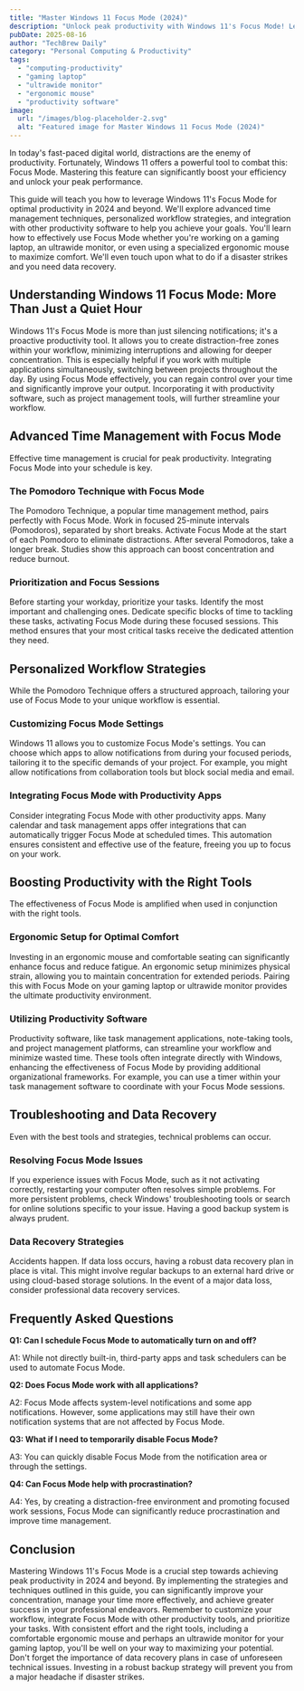 ```yaml
---
title: "Master Windows 11 Focus Mode (2024)"
description: "Unlock peak productivity with Windows 11's Focus Mode! Learn advanced time management & personalized workflow strategies for professionals. Improve focus with your gaming laptop, ultrawide monitor & ergonomic mouse. Read now!"
pubDate: 2025-08-16
author: "TechBrew Daily"
category: "Personal Computing & Productivity"
tags:
  - "computing-productivity"
  - "gaming laptop"
  - "ultrawide monitor"
  - "ergonomic mouse"
  - "productivity software"
image:
  url: "/images/blog-placeholder-2.svg"
  alt: "Featured image for Master Windows 11 Focus Mode (2024)"
---
```


In today's fast-paced digital world, distractions are the enemy of productivity.  Fortunately, Windows 11 offers a powerful tool to combat this: Focus Mode.  Mastering this feature can significantly boost your efficiency and unlock your peak performance.


This guide will teach you how to leverage Windows 11's Focus Mode for optimal productivity in 2024 and beyond. We'll explore advanced time management techniques, personalized workflow strategies, and integration with other productivity software to help you achieve your goals.  You'll learn how to effectively use Focus Mode whether you're working on a gaming laptop, an ultrawide monitor, or even using a specialized ergonomic mouse to maximize comfort.  We'll even touch upon what to do if a disaster strikes and you need data recovery.


## Understanding Windows 11 Focus Mode: More Than Just a Quiet Hour

Windows 11's Focus Mode is more than just silencing notifications; it's a proactive productivity tool. It allows you to create distraction-free zones within your workflow, minimizing interruptions and allowing for deeper concentration. This is especially helpful if you work with multiple applications simultaneously, switching between projects throughout the day.  By using Focus Mode effectively, you can regain control over your time and significantly improve your output.  Incorporating it with productivity software, such as project management tools, will further streamline your workflow.


## Advanced Time Management with Focus Mode

Effective time management is crucial for peak productivity.  Integrating Focus Mode into your schedule is key.  

### The Pomodoro Technique with Focus Mode

The Pomodoro Technique, a popular time management method, pairs perfectly with Focus Mode.  Work in focused 25-minute intervals (Pomodoros), separated by short breaks. Activate Focus Mode at the start of each Pomodoro to eliminate distractions. After several Pomodoros, take a longer break. Studies show this approach can boost concentration and reduce burnout.

### Prioritization and Focus Sessions

Before starting your workday, prioritize your tasks.  Identify the most important and challenging ones.  Dedicate specific blocks of time to tackling these tasks, activating Focus Mode during these focused sessions.  This method ensures that your most critical tasks receive the dedicated attention they need.


## Personalized Workflow Strategies

While the Pomodoro Technique offers a structured approach, tailoring your use of Focus Mode to your unique workflow is essential.

### Customizing Focus Mode Settings

Windows 11 allows you to customize Focus Mode's settings. You can choose which apps to allow notifications from during your focused periods, tailoring it to the specific demands of your project.  For example, you might allow notifications from collaboration tools but block social media and email.

### Integrating Focus Mode with Productivity Apps

Consider integrating Focus Mode with other productivity apps. Many calendar and task management apps offer integrations that can automatically trigger Focus Mode at scheduled times.  This automation ensures consistent and effective use of the feature, freeing you up to focus on your work.


##  Boosting Productivity with the Right Tools

The effectiveness of Focus Mode is amplified when used in conjunction with the right tools.  

### Ergonomic Setup for Optimal Comfort

Investing in an ergonomic mouse and comfortable seating can significantly enhance focus and reduce fatigue. An ergonomic setup minimizes physical strain, allowing you to maintain concentration for extended periods.  Pairing this with Focus Mode on your gaming laptop or ultrawide monitor provides the ultimate productivity environment.


### Utilizing Productivity Software

Productivity software, like task management applications, note-taking tools, and project management platforms, can streamline your workflow and minimize wasted time. These tools often integrate directly with Windows, enhancing the effectiveness of Focus Mode by providing additional organizational frameworks. For example, you can use a timer within your task management software to coordinate with your Focus Mode sessions.


## Troubleshooting and Data Recovery

Even with the best tools and strategies, technical problems can occur.

### Resolving Focus Mode Issues

If you experience issues with Focus Mode, such as it not activating correctly, restarting your computer often resolves simple problems. For more persistent problems, check Windows' troubleshooting tools or search for online solutions specific to your issue.  Having a good backup system is always prudent.

### Data Recovery Strategies

Accidents happen.  If data loss occurs, having a robust data recovery plan in place is vital. This might involve regular backups to an external hard drive or using cloud-based storage solutions.  In the event of a major data loss, consider professional data recovery services.


## Frequently Asked Questions

**Q1: Can I schedule Focus Mode to automatically turn on and off?**

A1:  While not directly built-in, third-party apps and task schedulers can be used to automate Focus Mode.


**Q2: Does Focus Mode work with all applications?**

A2: Focus Mode affects system-level notifications and some app notifications.  However, some applications may still have their own notification systems that are not affected by Focus Mode.


**Q3: What if I need to temporarily disable Focus Mode?**

A3: You can quickly disable Focus Mode from the notification area or through the settings.


**Q4: Can Focus Mode help with procrastination?**

A4: Yes, by creating a distraction-free environment and promoting focused work sessions, Focus Mode can significantly reduce procrastination and improve time management.


## Conclusion

Mastering Windows 11's Focus Mode is a crucial step towards achieving peak productivity in 2024 and beyond. By implementing the strategies and techniques outlined in this guide, you can significantly improve your concentration, manage your time more effectively, and achieve greater success in your professional endeavors.  Remember to customize your workflow, integrate Focus Mode with other productivity tools, and prioritize your tasks. With consistent effort and the right tools, including a comfortable ergonomic mouse and perhaps an ultrawide monitor for your gaming laptop,  you'll be well on your way to maximizing your potential.  Don't forget the importance of data recovery plans in case of unforeseen technical issues.  Investing in a robust backup strategy will prevent you from a major headache if disaster strikes.